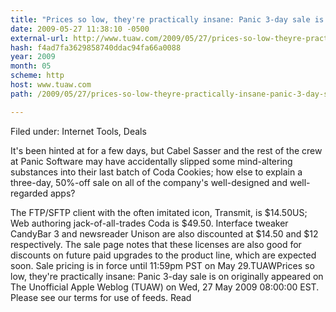 ```yaml
---
title: "Prices so low, they're practically insane: Panic 3-day sale is on"
date: 2009-05-27 11:38:10 -0500
external-url: http://www.tuaw.com/2009/05/27/prices-so-low-theyre-practically-insane-panic-3-day-sale-is-o/
hash: f4ad7fa3629858740ddac94fa66a0088
year: 2009
month: 05
scheme: http
host: www.tuaw.com
path: /2009/05/27/prices-so-low-theyre-practically-insane-panic-3-day-sale-is-o/

---
```


Filed under: Internet Tools, Deals

It's been hinted at for a few days, but Cabel Sasser and the rest of the crew at Panic Software may have accidentally slipped some mind-altering substances into their last batch of Coda Cookies; how else to explain a three-day, 50%-off sale on all of the company's well-designed and well-regarded apps?

The FTP/SFTP client with the often imitated icon, Transmit, is $14.50US; Web authoring jack-of-all-trades Coda is $49.50. Interface tweaker CandyBar 3 and newsreader Unison are also discounted at $14.50 and $12 respectively. The sale page notes that these licenses are also good for discounts on future paid upgrades to the product line, which are expected soon. Sale pricing is in force until 11:59pm PST on May 29.TUAWPrices so low, they're practically insane: Panic 3-day sale is on originally appeared on The Unofficial Apple Weblog (TUAW) on Wed, 27 May 2009 08:00:00 EST.  Please see our terms for use of feeds.
Read

